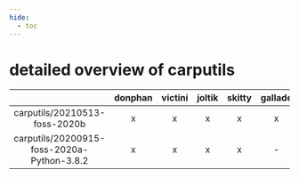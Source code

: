 ```yaml
---
hide:
  - toc
---
```


detailed overview of carputils
==============================

| |donphan|victini|joltik|skitty|gallade|accelgor|swalot|doduo|
| :---: | :---: | :---: | :---: | :---: | :---: | :---: | :---: | :---: |
|carputils/20210513-foss-2020b|x|x|x|x|x|-|x|x|
|carputils/20200915-foss-2020a-Python-3.8.2|x|x|x|x|-|-|x|x|
